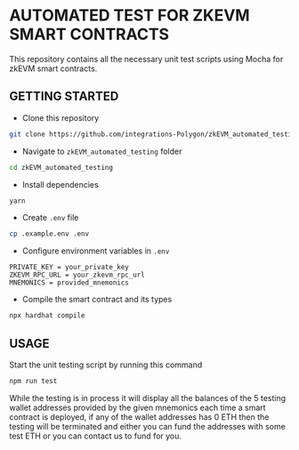# AUTOMATED TEST FOR ZKEVM SMART CONTRACTS

This repository contains all the necessary unit test scripts using Mocha for zkEVM smart contracts.

## GETTING STARTED
- Clone this repository
```sh
git clone https://github.com/integrations-Polygon/zkEVM_automated_testing.git
```
- Navigate to `zkEVM_automated_testing` folder
```sh
cd zkEVM_automated_testing
```

- Install dependencies
```sh
yarn
```

- Create `.env` file
```sh
cp .example.env .env
```

- Configure environment variables in `.env`
```
PRIVATE_KEY = your_private_key
ZKEVM_RPC_URL = your_zkevm_rpc_url
MNEMONICS = provided_mnemonics
```
- Compile the smart contract and its types
```sh
npx hardhat compile
```
## USAGE
Start the unit testing script by running this command
```javascript
npm run test
```
While the testing is in process it will display all the balances of the 5 testing wallet addresses provided by the given mnemonics each time a smart contract is deployed, if any of the wallet addresses has 0 ETH then the testing will be terminated and either you can fund the addresses with some test ETH or you can contact us to fund for you.